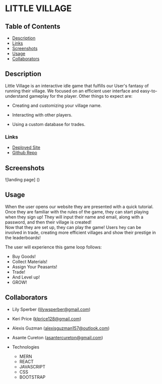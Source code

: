 # LITTLE VILLAGE

## Table of Contents

- [Description](#description)
- [Links](#links)
- [Screenshots](#screenshots)
- [Usage](#usage)
- [Collaborators](#collaborators)


## Description 
Little Village is an interactive idle game that fulfills our User's fantasy of running their village. We focused on an efficient user interface and easy-to-understand gameplay for the player. Other things to expect are:


- Creating and customizing your village name.

- Interacting with other players.

- Using a custom database for trades.

### Links 

- [Deployed Site]()
- [Github Repo]()


## Screenshots
![landing page] ()

## Usage
When the user opens our website they are presented with a quick tutorial.
Once they are familiar with the rules of the game, they can start playing when they sign up!
They will input their name and email, along with a password, and then their village is created!  
Now that they are set up, they can play the game! 
Users hey can be involved in trade, creating more efficient villages and show their prestige in the leaderboards!

The user will experience this game loop follows:


- Buy Goods!
- Collect Materials!
- Assign Your Peasants!
- Trade!
- And Level up! 
- GROW!

## Collaborators
- Lily Sperber (lilywsperber@gmail.com)
- Keri Price (klprice128@gmail.com)
- Alexis Guzman (alexisguzman157@outlook.com)
- Asante Cureton (asantercureton@gmail.com)

- Technologies
    - MERN
    - REACT
    - JAVASCRIPT
    - CSS
    - BOOTSTRAP
    
